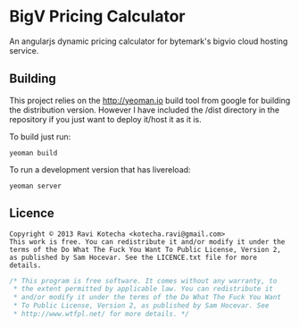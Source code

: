 # BigV Pricing Calculator

An angularjs dynamic pricing calculator for bytemark's bigvio cloud
hosting service.

## Building
This project relies on the http://yeoman.io build tool from google
for building the distribution version. However I have included the /dist directory in the repository if you just want to deploy it/host it as it is.

To build just run:

    yeoman build


To run a development version that has livereload:
    
    yeoman server


## Licence
    Copyright © 2013 Ravi Kotecha <kotecha.ravi@gmail.com>
    This work is free. You can redistribute it and/or modify it under the
    terms of the Do What The Fuck You Want To Public License, Version 2,
    as published by Sam Hocevar. See the LICENCE.txt file for more details.

```c
/* This program is free software. It comes without any warranty, to
 * the extent permitted by applicable law. You can redistribute it
 * and/or modify it under the terms of the Do What The Fuck You Want
 * To Public License, Version 2, as published by Sam Hocevar. See
 * http://www.wtfpl.net/ for more details. */
```

